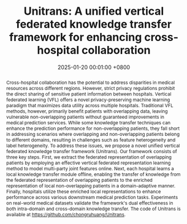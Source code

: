 ---
title:          "Unitrans: A unified vertical federated knowledge transfer framework for enhancing cross-hospital collaboration"
date:           2025-01-20 00:01:00 +0800
selected:       true
pub:            "IEEE Transactions on Mobile Computing"
pub_date:       "2025"
abstract: >-
  Cross-hospital collaboration has the potential to address disparities in medical resources across different regions. However, strict privacy regulations prohibit the direct sharing of sensitive patient information between hospitals. Vertical federated learning (VFL) offers a novel privacy-preserving machine learning paradigm that maximizes data utility across multiple hospitals. Traditional VFL methods, however, primarily benefit patients with overlapping data, leaving vulnerable non-overlapping patients without guaranteed improvements in medical prediction services. While some knowledge transfer techniques can enhance the prediction performance for non-overlapping patients, they fall short in addressing scenarios where overlapping and non-overlapping patients belong to different domains, resulting in challenges such as feature heterogeneity and label heterogeneity. To address these issues, we propose a novel unified vertical federated knowledge transfer framework (Unitrans). Our framework consists of three key steps. First, we extract the federated representation of overlapping patients by employing an effective vertical federated representation learning method to model multi-party joint features online. Next, each hospital learns a local knowledge transfer module offline, enabling the transfer of knowledge from the federated representation of overlapping patients to the enriched representation of local non-overlapping patients in a domain-adaptive manner. Finally, hospitals utilize these enriched local representations to enhance performance across various downstream medical prediction tasks. Experiments on real-world medical datasets validate the framework's dual effectiveness in both intra-domain and cross-domain knowledge transfer. The code of Unitrans is available at https://github.com/chongruhuang/Unitrans.
# cover:          /assets/images/covers/cover1.jpg
authors:
- Chung-ju Huang
- Yuanpeng He
- Xiao Han
- Wenpin Jiao
- Zhi Jin
- Leye Wang
links:
  Paper: https://arxiv.org/abs/2501.11388
---